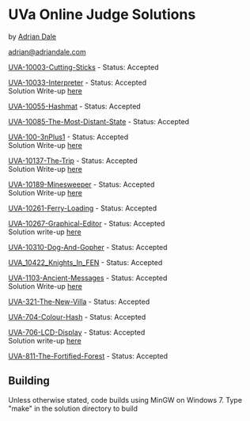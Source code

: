 UVa Online Judge Solutions
==========================

by [Adrian Dale](http://www.adriandale.co.uk)

adrian@adriandale.com

[UVA-10003-Cutting-Sticks](http://uva.onlinejudge.org/index.php?option=com_onlinejudge&Itemid=8&page=show_problem&problem=944) - Status: Accepted

[UVA-10033-Interpreter](http://uva.onlinejudge.org/index.php?option=com_onlinejudge&Itemid=8&page=show_problem&problem=974) - Status: Accepted  
Solution Write-up [here](http://www.adriandale.co.uk/index.php/2011/11/08/programming-challenges-4-6/)

[UVA-10055-Hashmat](http://uva.onlinejudge.org/index.php?option=com_onlinejudge&Itemid=8&page=show_problem&problem=996) - Status: Accepted

[UVA-10085-The-Most-Distant-State](http://uva.onlinejudge.org/index.php?option=com_onlinejudge&Itemid=8&page=show_problem&problem=1026) - Status: Accepted

[UVA-100-3nPlus1](http://uva.onlinejudge.org/index.php?option=com_onlinejudge&Itemid=8&page=show_problem&problem=36) - Status: Accepted  
Solution Write-up [here](http://www.adriandale.co.uk/index.php/2011/11/08/programming-challenges-1-3/)


[UVA-10137-The-Trip](http://uva.onlinejudge.org/index.php?option=com_onlinejudge&Itemid=8&page=show_problem&problem=1078) - Status: Accepted  
Solution Write-up [here](http://www.adriandale.co.uk/index.php/2011/11/08/programming-challenges-1-3/)

[UVA-10189-Minesweeper](http://uva.onlinejudge.org/index.php?option=com_onlinejudge&Itemid=8&page=show_problem&problem=1130) - Status: Accepted  
Solution Write-up [here](http://www.adriandale.co.uk/index.php/2011/11/08/programming-challenges-1-3/)

[UVA-10261-Ferry-Loading](http://uva.onlinejudge.org/index.php?option=com_onlinejudge&Itemid=8&page=show_problem&problem=1202) - Status: Accepted

[UVA-10267-Graphical-Editor](http://uva.onlinejudge.org/index.php?option=com_onlinejudge&Itemid=8&page=show_problem&problem=1208) - Status: Accepted  
Solution write-up [here](http://www.adriandale.co.uk/index.php/2011/11/08/programming-challenges-4-6/)

[UVA-10310-Dog-And-Gopher](http://uva.onlinejudge.org/index.php?option=com_onlinejudge&Itemid=8&page=show_problem&problem=1251) - Status: Accepted  

[UVA_10422_Knights_In_FEN](http://uva.onlinejudge.org/index.php?option=com_onlinejudge&Itemid=8&page=show_problem&problem=1363) - Status: Accepted

[UVA-1103-Ancient-Messages](http://uva.onlinejudge.org/index.php?option=com_onlinejudge&Itemid=8&page=show_problem&problem=3544) - Status: Accepted  
Solution Write-up [here](http://www.adriandale.co.uk/index.php/2011/11/07/programming-challenges-ancient-messages/)

[UVA-321-The-New-Villa](http://uva.onlinejudge.org/index.php?option=com_onlinejudge&Itemid=8&page=show_problem&problem=257) - Status: Accepted

[UVA-704-Colour-Hash](http://uva.onlinejudge.org/index.php?option=com_onlinejudge&Itemid=8&page=show_problem&problem=645) - Status: Accepted

[UVA-706-LCD-Display](http://uva.onlinejudge.org/index.php?option=com_onlinejudge&Itemid=8&page=show_problem&problem=647) - Status: Accepted  
Solution write-up [here](http://www.adriandale.co.uk/index.php/2011/11/08/programming-challenges-4-6/)

[UVA-811-The-Fortified-Forest](http://uva.onlinejudge.org/index.php?option=com_onlinejudge&Itemid=8&page=show_problem&problem=752) - Status: Accepted

Building
--------

Unless otherwise stated, code builds using MinGW on Windows 7.
Type "make" in the solution directory to build